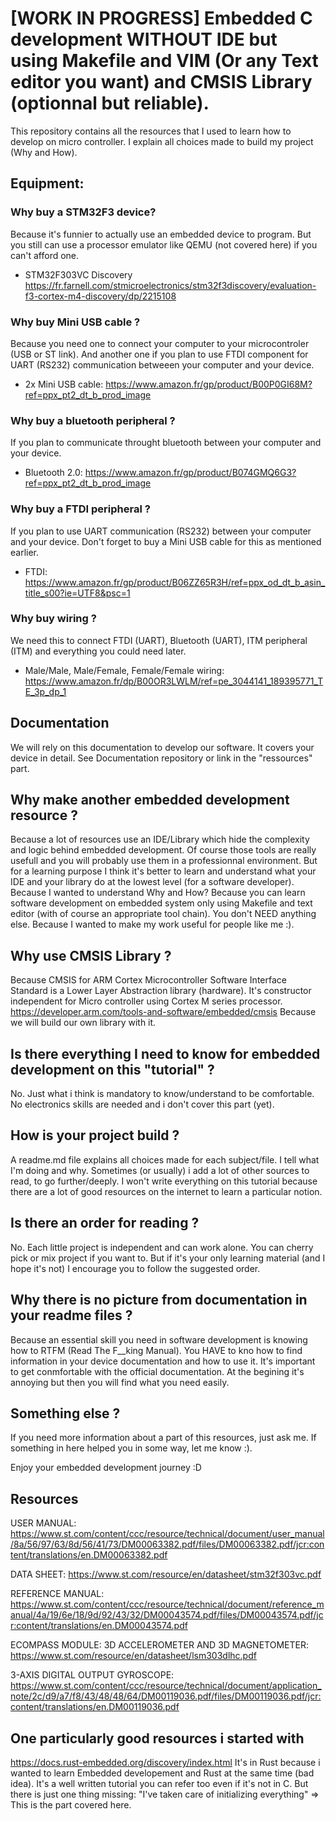 # [WORK IN PROGRESS] Embedded C development WITHOUT IDE but using Makefile and VIM (Or any Text editor you want) and CMSIS Library (optionnal but reliable).
This repository contains all the resources that I used to learn how to develop on micro controller.
I explain all choices made to build my project (Why and How).

## Equipment:

### Why buy a STM32F3 device?
Because it's funnier to actually use an embedded device to program.
But you still can use a processor emulator like QEMU (not covered here) if you
can't afford one.
- STM32F303VC Discovery
https://fr.farnell.com/stmicroelectronics/stm32f3discovery/evaluation-f3-cortex-m4-discovery/dp/2215108

### Why buy Mini USB cable ?
Because you need one to connect your computer to your microcontroler (USB or ST link).
And another one if you plan to use FTDI component for UART (RS232) communication
betweeen your computer and your device.
- 2x Mini USB cable:
https://www.amazon.fr/gp/product/B00P0GI68M?ref=ppx_pt2_dt_b_prod_image

### Why buy a bluetooth peripheral ?
If you plan to communicate throught bluetooth between your computer and your
device.
- Bluetooth 2.0:
https://www.amazon.fr/gp/product/B074GMQ6G3?ref=ppx_pt2_dt_b_prod_image

### Why buy a FTDI peripheral ?
If you plan to use UART communication (RS232) 
between your computer and your device. Don't forget to buy
a Mini USB cable for this as mentioned earlier.
- FTDI:
https://www.amazon.fr/gp/product/B06ZZ65R3H/ref=ppx_od_dt_b_asin_title_s00?ie=UTF8&psc=1

### Why buy wiring ?
We need this to connect FTDI (UART), Bluetooth (UART), ITM peripheral (ITM)
and everything you could need later.
- Male/Male, Male/Female, Female/Female wiring:
https://www.amazon.fr/dp/B00OR3LWLM/ref=pe_3044141_189395771_TE_3p_dp_1

## Documentation
We will rely on this documentation to develop our software.
It covers your device in detail. 
See Documentation repository or link in the "ressources" part.

## Why make another embedded development resource ?
Because a lot of resources use an IDE/Library which hide the complexity and
logic behind embedded development. Of course those tools are really usefull and
you will probably use them in a professionnal environment. But for a learning
purpose I think it's better to learn and understand what your IDE and your
library do at the lowest level (for a software developer).
Because I wanted to understand Why and How?
Because you can learn software development on embedded system only using
Makefile and text editor (with of course an appropriate tool chain). You don't
NEED anything else.
Because I wanted to make my work useful for people like me :).

## Why use CMSIS Library ?
Because CMSIS for ARM Cortex Microcontroller Software Interface Standard is a Lower
Layer Abstraction library (hardware). It's constructor independent for Micro
controller using Cortex M series processor. 
https://developer.arm.com/tools-and-software/embedded/cmsis
Because we will build our own library with it.

## Is there everything I need to know for embedded development on this "tutorial" ?
No.
Just what i think is mandatory to know/understand to be comfortable.
No electronics skills are needed and i don't cover this part (yet).

## How is your project build ?
A readme.md file explains all choices made for each subject/file.
I tell what I'm doing and why. Sometimes (or usually) i add a lot of other 
sources to read, to go further/deeply. I won't write everything on this tutorial
because there are a lot of good resources on the internet to learn a particular
notion.

## Is there an order for reading ?
No. Each little project is independent and can work alone. You can cherry pick
or mix project if you want to.
But if it's your only learning material (and I hope it's not) I encourage you to
follow the suggested order.

## Why there is no picture from documentation in your readme files ?
Because an essential skill you need in software development is knowing how to 
RTFM (Read The F__king Manual). You HAVE to kno how to find information in your
device documentation and how to use it. It's important to get conmfortable with
the official documentation. At the begining it's annoying but then you will find
 what you need easily.

## Something else ?
If you need more information about a part of this resources, just ask me.
If something in here helped you in some way, let me know :).

Enjoy your embedded development journey :D

## Resources

USER MANUAL:
https://www.st.com/content/ccc/resource/technical/document/user_manual/8a/56/97/63/8d/56/41/73/DM00063382.pdf/files/DM00063382.pdf/jcr:content/translations/en.DM00063382.pdf

DATA SHEET:
https://www.st.com/resource/en/datasheet/stm32f303vc.pdf

REFERENCE MANUAL:
https://www.st.com/content/ccc/resource/technical/document/reference_manual/4a/19/6e/18/9d/92/43/32/DM00043574.pdf/files/DM00043574.pdf/jcr:content/translations/en.DM00043574.pdf

ECOMPASS MODULE: 3D ACCELEROMETER AND 3D MAGNETOMETER:
https://www.st.com/resource/en/datasheet/lsm303dlhc.pdf

3-AXIS DIGITAL OUTPUT GYROSCOPE:
https://www.st.com/content/ccc/resource/technical/document/application_note/2c/d9/a7/f8/43/48/48/64/DM00119036.pdf/files/DM00119036.pdf/jcr:content/translations/en.DM00119036.pdf

## One particularly good resources i started with
https://docs.rust-embedded.org/discovery/index.html
It's in Rust because i wanted to learn Embedded developement and Rust at the same time (bad idea).
It's a well written tutorial you can refer too even if it's not in C.
But there is just one thing missing:
"I've taken care of initializing everything" => This is the part covered here.
